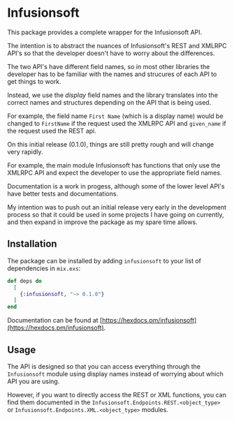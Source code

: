 # Infusionsoft

This package provides a complete wrapper for the Infusionsoft API.

The intention is to abstract the nuances of Infusionsoft's REST and XMLRPC API's so that the developer doesn't have to worry about the differences.

The two API's have different field names, so in most other libraries the developer has to be familiar with the names and strucures of each API to get things to work.

Instead, we use the _display_ field names and the library translates into the correct names and structures depending on the API that is being used.

For example, the field name `First Name` (which is a display name) would be changed to `FirstName` if the request used the XMLRPC API and `given_name` if the request used the REST api.

On this initial release (0.1.0), things are still pretty rough and will change very rapidly.

For example, the main module Infusionsoft has functions that only use the XMLRPC API and expect the developer to use the appropriate field names.

Documentation is a work in progess, although some of the lower level API's have better tests and documentations.

My intention was to push out an initial release very early in the development process so that it could be used in some projects I have going on currently, and then expand in improve the package as my spare time allows.

## Installation

The package can be installed
by adding `infusionsoft` to your list of dependencies in `mix.exs`:

```elixir
def deps do
  [
    {:infusionsoft, "~> 0.1.0"}
  ]
end
```

Documentation can
be found at [https://hexdocs.pm/infusionsoft](https://hexdocs.pm/infusionsoft).

## Usage

The API is designed so that you can access everything through the `Infusionsoft` module using display names instead of worrying about which API you are using.

However, if you want to directly access the REST or XML functions, you can find them documented in the `Infusionsoft.Endpoints.REST.<object_type>` or `Infusionsoft.Endpoints.XML.<object_type>` modules.